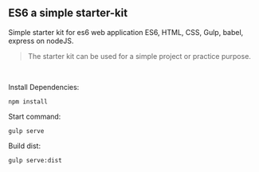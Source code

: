 ## ES6 a simple starter-kit
Simple starter kit for es6 web application  ES6, HTML, CSS, Gulp, babel, express on nodeJS.
 > The starter kit can be used for a simple project or practice purpose.
 <br>

Install Dependencies:
```
npm install
```
Start command:
```
gulp serve
```

Build dist:
```
gulp serve:dist
```

